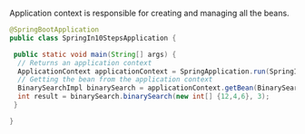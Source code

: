 
Application context is responsible for creating and managing all the beans.

```java
@SpringBootApplication
public class SpringIn10StepsApplication {

 public static void main(String[] args) {
  // Returns an application context
  ApplicationContext applicationContext = SpringApplication.run(SpringIn10StepsApplication.class, args);
  // Getting the bean from the application context
  BinarySearchImpl binarySearch = applicationContext.getBean(BinarySearchImpl.class);
  int result = binarySearch.binarySearch(new int[] {12,4,6}, 3);
 }

}
```
